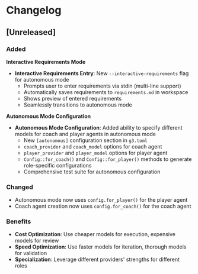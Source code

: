 # Changelog

## [Unreleased]

### Added

**Interactive Requirements Mode**
- **Interactive Requirements Entry**: New `--interactive-requirements` flag for autonomous mode
  - Prompts user to enter requirements via stdin (multi-line support)
  - Automatically saves requirements to `requirements.md` in workspace
  - Shows preview of entered requirements
  - Seamlessly transitions to autonomous mode

**Autonomous Mode Configuration**
- **Autonomous Mode Configuration**: Added ability to specify different models for coach and player agents in autonomous mode
  - New `[autonomous]` configuration section in `g3.toml`
  - `coach_provider` and `coach_model` options for coach agent
  - `player_provider` and `player_model` options for player agent
  - `Config::for_coach()` and `Config::for_player()` methods to generate role-specific configurations
  - Comprehensive test suite for autonomous configuration

### Changed
- Autonomous mode now uses `config.for_player()` for the player agent
- Coach agent creation now uses `config.for_coach()` for the coach agent

### Benefits
- **Cost Optimization**: Use cheaper models for execution, expensive models for review
- **Speed Optimization**: Use faster models for iteration, thorough models for validation
- **Specialization**: Leverage different providers' strengths for different roles
